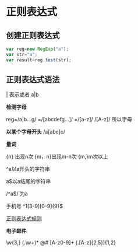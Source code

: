 # 正则表达式

## 创建正则表达式

``` js
var reg=new RegExp("a");
var str="a";
var result=reg.test(str);
```

## 正则表达式语法

| 表示或者 a|b 

**检测字母**

reg=/a|b...g/
   =/[abcdefg...]/
   =/[a-z]/
/[A-z]/ 所以字母

**以某个字母开头**
/a[abc]c/

**量词**

{n} 出现n次
{m，n}出现m-n次
{m,}m次以上

^a以a开头的字符串

a$以a结尾的字符串

/^a$/ 为a

手机号
^1[3-9][0-9]{9}$

[正则表达式规则](https://www.w3school.com.cn/jsref/jsref_obj_regexp.asp)

**电子邮件**

\w{3,} (\.\w+)* @# [A-z0-9]+ (\.[A-z]{2,5}){1,2} 

